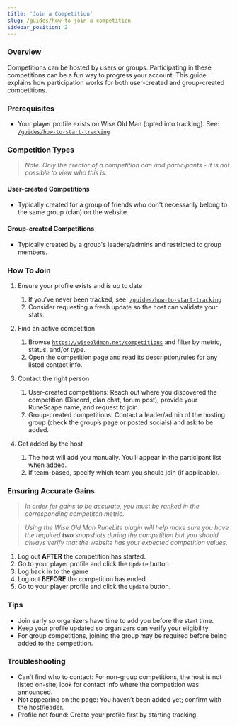 ```yaml
---
title: 'Join a Competition'
slug: /guides/how-to-join-a-competition
sidebar_position: 2
---
```


### Overview
Competitions can be hosted by users or groups. Participating in these competitions can be a fun way to progress your account. This guide explains how participation works for both user-created and group-created competitions.

### Prerequisites
- Your player profile exists on Wise Old Man (opted into tracking). See: [`/guides/how-to-start-tracking`](/guides/how-to-start-tracking)

### Competition Types
> *Note: Only the creator of a competition can add participants - it is not possible to view who this is.*

#### User-created Competitions
- Typically created for a group of friends who don't necessarily belong to the same group (clan) on the website.

#### Group-created Competitions
- Typically created by a group's leaders/admins and restricted to group members.

### How To Join

1. Ensure your profile exists and is up to date
   1. If you’ve never been tracked, see: [`/guides/how-to-start-tracking`](/guides/how-to-start-tracking)
   2. Consider requesting a fresh update so the host can validate your stats.
   
2. Find an active competition
   1. Browse [`https://wiseoldman.net/competitions`](https://wiseoldman.net/competitions) and filter by metric, status, and/or type.
   2. Open the competition page and read its description/rules for any listed contact info.

3. Contact the right person
   1. User-created competitions: Reach out where you discovered the competition (Discord, clan chat, forum post), provide your RuneScape name, and request to join.
   2. Group-created competitions: Contact a leader/admin of the hosting group (check the group’s page or posted socials) and ask to be added.

4. Get added by the host
   1. The host will add you manually. You’ll appear in the participant list when added.
   2. If team-based, specify which team you should join (if applicable).

### Ensuring Accurate Gains
> *In order for gains to be accurate, you must be ranked in the corresponding competiton metric.*

> *Using the Wise Old Man RuneLite plugin will help make sure you have the required **two** snapshots during the competition but you should always verify that the website has your expected competition values.*

1. Log out **AFTER** the competition has started.
2. Go to your player profile and click the `Update` button.
3. Log back in to the game
4. Log out **BEFORE** the competition has ended.
5. Go to your player profile and click the `Update` button.

### Tips
- Join early so organizers have time to add you before the start time.
- Keep your profile updated so organizers can verify your eligibility.
- For group competitions, joining the group may be required before being added to the competition.

### Troubleshooting
- Can’t find who to contact: For non-group competitions, the host is not listed on-site; look for contact info where the competition was announced.
- Not appearing on the page: You haven’t been added yet; confirm with the host/leader.
- Profile not found: Create your profile first by starting tracking.